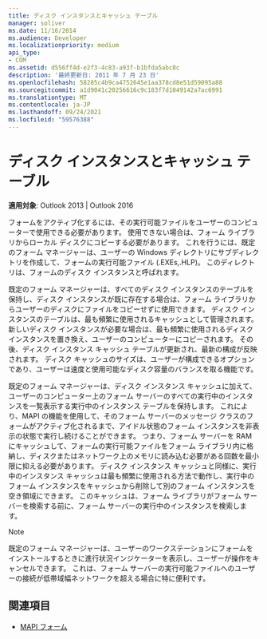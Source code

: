 ```yaml
---
title: ディスク インスタンスとキャッシュ テーブル
manager: soliver
ms.date: 11/16/2014
ms.audience: Developer
ms.localizationpriority: medium
api_type:
- COM
ms.assetid: d556ff4d-e2f3-4c83-a93f-b1bfda5abc8c
description: '最終更新日: 2011 年 7 月 23 日'
ms.openlocfilehash: 58285c4b9ca4752645e1aa378cd8e51d59095a88
ms.sourcegitcommit: a1d9041c20256616c9c183f7d1049142a7ac6991
ms.translationtype: MT
ms.contentlocale: ja-JP
ms.lasthandoff: 09/24/2021
ms.locfileid: "59576388"
---
```

# <a name="disk-instances-and-cache-tables"></a>ディスク インスタンスとキャッシュ テーブル

**適用対象**: Outlook 2013 | Outlook 2016 
  
フォームをアクティブ化するには、その実行可能ファイルをユーザーのコンピューターで使用できる必要があります。 使用できない場合は、フォーム ライブラリからローカル ディスクにコピーする必要があります。 これを行うには、既定のフォーム マネージャーは、ユーザーの Windows ディレクトリにサブディレクトリを作成して、フォームの実行可能ファイル (.EXEs,.HLP)。 このディレクトリは、フォームのディスク インスタンスと呼ばれます。
  
既定のフォーム マネージャーは、すべてのディスク インスタンスのテーブルを保持し、ディスク インスタンスが既に存在する場合は、フォーム ライブラリからユーザーのディスクにファイルをコピーせずに使用できます。 ディスク インスタンスのテーブルは、最も頻繁に使用されるキャッシュとして管理されます。 新しいディスク インスタンスが必要な場合は、最も頻繁に使用されるディスク インスタンスを置き換え、ユーザーのコンピューターにコピーされます。 その後、ディスク インスタンス キャッシュ テーブルが更新され、最新の構成が反映されます。 ディスク キャッシュのサイズは、ユーザーが構成できるオプションであり、ユーザーは速度と使用可能なディスク容量のバランスを取る機能です。
  
既定のフォーム マネージャーは、ディスク インスタンス キャッシュに加えて、ユーザーのコンピューター上のフォーム サーバーのすべての実行中のインスタンスを一覧表示する実行中のインスタンス テーブルを保持します。 これにより、MAPI の機能を使用して、そのフォーム サーバーのメッセージ クラスのフォームがアクティブ化されるまで、アイドル状態のフォーム インスタンスを非表示の状態で実行し続けることができます。 つまり、フォーム サーバーを RAM にキャッシュして、フォームの実行可能ファイルをフォーム ライブラリ内に格納し、ディスクまたはネットワーク上のメモリに読み込む必要がある回数を最小限に抑える必要があります。 ディスク インスタンス キャッシュと同様に、実行中のインスタンス キャッシュは最も頻繁に使用される方法で動作し、実行中のフォーム インスタンスをキャッシュから削除して別のフォーム インスタンスを空き領域にできます。 このキャッシュは、フォーム ライブラリがフォーム サーバーを検索する前に、フォーム サーバーの実行中のインスタンスを検索します。
  
> [!NOTE]
> 既定のフォーム マネージャーは、ユーザーのワークステーションにフォームをインストールするときに進行状況インジケーターを表示し、ユーザーが操作をキャンセルできます。 これは、フォーム サーバーの実行可能ファイルへのユーザーの接続が低帯域幅ネットワークを超える場合に特に便利です。 
  
## <a name="see-also"></a>関連項目

- [MAPI フォーム](mapi-forms.md)

